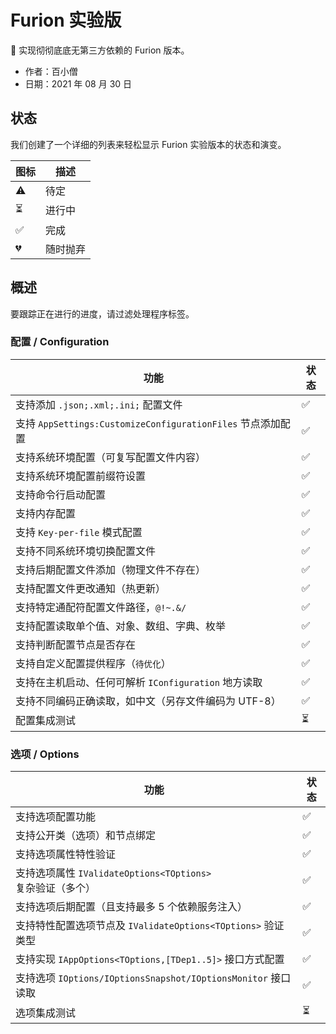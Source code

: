 # Furion 实验版

🎉 实现彻彻底底无第三方依赖的 Furion 版本。

- 作者：百小僧
- 日期：2021 年 08 月 30 日

## 状态

我们创建了一个详细的列表来轻松显示 Furion 实验版本的状态和演变。

| 图标 | 描述     |
| ---- | -------- |
| ⚠️   | 待定     |
| ⏳   | 进行中   |
| ✅   | 完成     |
| 💔   | 随时抛弃 |

## 概述

要跟踪正在进行的进度，请过滤处理程序标签。

### 配置 / Configuration

| 功能                                                        | 状态 |
| ----------------------------------------------------------- | ---- |
| 支持添加 `.json;.xml;.ini;` 配置文件                        | ✅   |
| 支持 `AppSettings:CustomizeConfigurationFiles` 节点添加配置 | ✅   |
| 支持系统环境配置（可复写配置文件内容）                      | ✅   |
| 支持系统环境配置前缀符设置                                  | ✅   |
| 支持命令行启动配置                                          | ✅   |
| 支持内存配置                                                | ✅   |
| 支持 `Key-per-file` 模式配置                                | ✅   |
| 支持不同系统环境切换配置文件                                | ✅   |
| 支持后期配置文件添加（物理文件不存在）                      | ✅   |
| 支持配置文件更改通知（热更新）                              | ✅   |
| 支持特定通配符配置文件路径，`@!~.&/`                        | ✅   |
| 支持配置读取单个值、对象、数组、字典、枚举                  | ✅   |
| 支持判断配置节点是否存在                                    | ✅   |
| 支持自定义配置提供程序（`待优化`）                          | ✅   |
| 支持在主机启动、任何可解析 `IConfiguration` 地方读取        | ✅   |
| 支持不同编码正确读取，如中文（另存文件编码为 UTF-8）        | ✅   |
| 配置集成测试                                                | ⏳   |

### 选项 / Options

| 功能                                                          | 状态 |
| ------------------------------------------------------------- | ---- |
| 支持选项配置功能                                              | ✅   |
| 支持公开类（选项）和节点绑定                                  | ✅   |
| 支持选项属性特性验证                                          | ✅   |
| 支持选项属性 `IValidateOptions<TOptions>` 复杂验证（多个）    | ✅   |
| 支持选项后期配置（且支持最多 5 个依赖服务注入）               | ✅   |
| 支持特性配置选项节点及 `IValidateOptions<TOptions>` 验证类型  | ✅   |
| 支持实现 `IAppOptions<TOptions,[TDep1..5]>` 接口方式配置      | ✅   |
| 支持选项 `IOptions/IOptionsSnapshot/IOptionsMonitor` 接口读取 | ✅   |
| 选项集成测试                                                  | ⏳   |
